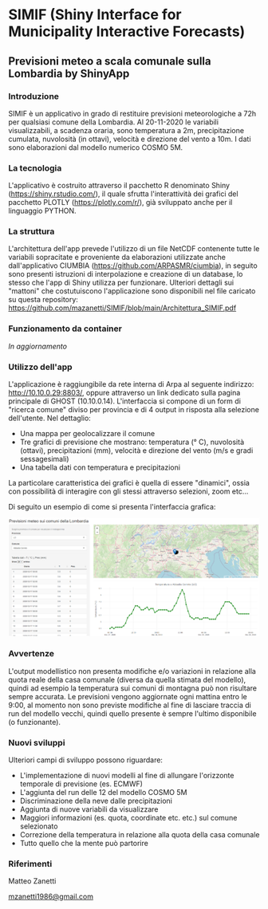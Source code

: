 # SIMIF (Shiny Interface for Municipality Interactive Forecasts)
## Previsioni meteo a scala comunale sulla Lombardia by ShinyApp
### Introduzione
SIMIF è un applicativo in grado di restituire previsioni meteorologiche a 72h per qualsiasi comune della Lombardia. Al 20-11-2020 le variabili visualizzabili, a scadenza oraria, sono temperatura a 2m, precipitazione cumulata, nuvolosità (in ottavi), velocità e direzione del vento a 10m. I dati sono elaborazioni dal modello numerico COSMO 5M.

### La tecnologia
L'applicativo è costruito attraverso il pacchetto R denominato Shiny (https://shiny.rstudio.com/), il quale sfrutta l'interattività dei grafici del pacchetto PLOTLY (https://plotly.com/r/), già sviluppato anche per il linguaggio PYTHON.

### La struttura
L'architettura dell'app prevede l'utilizzo di un file NetCDF contenente tutte le variabili sopracitate e proveniente da elaborazioni utilizzate anche dall'applicativo CIUMBIA (https://github.com/ARPASMR/ciumbia), in seguito sono presenti istruzioni di interpolazione e creazione di un database, lo stesso che l'app di Shiny utilizza per funzionare.
Ulteriori dettagli sui "mattoni" che costutuiscono l'applicazione sono disponibili nel file caricato su questa repository: https://github.com/mazanetti/SIMIF/blob/main/Architettura_SIMIF.pdf

### Funzionamento da container
_In aggiornamento_

### Utilizzo dell'app
L'applicazione è raggiungibile da rete interna di Arpa al seguente indirizzo: http://10.10.0.29:8803/, oppure attraverso un link dedicato sulla pagina principale di GHOST (10.10.0.14).
L'interfaccia si compone di un form di "ricerca comune" diviso per provincia e di 4 output in risposta alla selezione dell'utente.
Nel dettaglio:
- Una mappa per geolocalizzare il comune
- Tre grafici di previsione che mostrano: temperatura (° C), nuvolosità (ottavi), precipitazioni (mm), velocità e direzione del vento (m/s e gradi sessagesimali)
- Una tabella dati con temperatura e precipitazioni

La particolare caratteristica dei grafici è quella di essere "dinamici", ossia con possibilità di interagire con gli stessi attraverso selezioni, zoom etc...

Di seguito un esempio di come si presenta l'interfaccia grafica:

 ![Esempio di interfaccia grafica](Es_interfaccia.PNG)
 
### Avvertenze
L'output modellistico non presenta modifiche e/o variazioni in relazione alla quota reale della casa comunale (diversa da quella stimata del modello), quindi ad esempio la temperatura sui comuni di montagna può non risultare sempre accurata.
Le previsioni vengono aggiornate ogni mattina entro le 9:00, al momento non sono previste modifiche al fine di lasciare traccia di run del modello vecchi, quindi quello presente è sempre l'ultimo disponibile (o funzionante).

### Nuovi sviluppi
Ulteriori campi di sviluppo possono riguardare:
- L'implementazione di nuovi modelli al fine di allungare l'orizzonte temporale di previsione (es. ECMWF)
- L'aggiunta del run delle 12 del modello COSMO 5M
- Discriminazione della neve dalle precipitazioni
- Aggiunta di nuove variabili da visualizzare
- Maggiori informazioni (es. quota, coordinate etc. etc.) sul comune selezionato
- Correzione della temperatura in relazione alla quota della casa comunale
- Tutto quello che la mente può partorire

### Riferimenti
Matteo Zanetti

mzanetti1986@gmail.com

